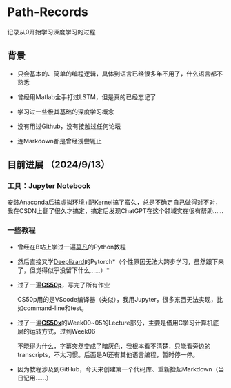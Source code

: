 # Path-Records

记录从0开始学习深度学习的过程

## 背景

- 只会基本的、简单的编程逻辑，具体到语言已经很多年不用了，什么语言都不熟悉

- 曾经用Matlab全手打过LSTM，但是真的已经忘记了

- 学习过一些极其基础的深度学习概念

- 没有用过Github，没有接触过任何论坛

- 连Markdown都是曾经浅尝辄止

  

## 目前进展 （2024/9/13）

### 工具：Jupyter Notebook
​        安装Anaconda后搞虚拟环境+配Kernel搞了蛮久，总是不确定自己做得对不对，我在CSDN上翻了很久才搞定，搞定后发现ChatGPT在这个领域实在很有帮助……

### 一些教程


- 曾经在B站上学过一遍[莫凡](https://www.bilibili.com/video/BV1wW411Y7ai/?spm_id_from=333.999.0.0&vd_source=986ab973b6dfe3ce950094d61509ba03)的Python教程

- 然后直接又学[Deeplizard](https://www.bilibili.com/video/BV1UE411N7pD/?spm_id_from=333.999.0.0&vd_source=986ab973b6dfe3ce950094d61509ba03)的Pytorch*（个性原因无法大跨步学习，虽然跟下来了，但觉得似乎没留下什么……）*


- 过了一遍[**CS50p**](https://learning.edx.org/course/course-v1:HarvardX+CS50P+Python/home)，写完了所有作业

  CS50p用的是VScode编译器（类似），我用Jupyter，很多东西无法实现，比如command-line和test。

- 过了一遍[**CS50x**](https://learning.edx.org/course/course-v1:HarvardX+CS50+X/home)的Week00~05的Lecture部分，主要是借用C学习计算机底层的运转方式，过到Week06

  不晓得为什么，字幕突然变成了暗灰色，我根本看不清楚，只能看旁边的transcripts，不太习惯。后面是AI还有其他语言编程，暂时停一停。
- 因为教程涉及到GitHub，今天来创建第一个代码库、重新捡起Markdown（当日记用……）

